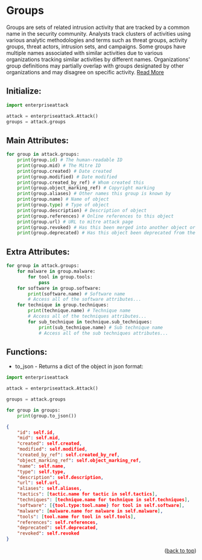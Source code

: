 # Groups

Groups are sets of related intrusion activity that are tracked by a common name in the security community. Analysts track clusters of activities using various analytic methodologies and terms such as threat groups, activity groups, threat actors, intrusion sets, and campaigns. Some groups have multiple names associated with similar activities due to various organizations tracking similar activities by different names. Organizations' group definitions may partially overlap with groups designated by other organizations and may disagree on specific activity. [Read More](https://attack.mitre.org/groups/)

## Initialize:

```py
import enterpriseattack

attack = enterpriseattack.Attack()
groups = attack.groups
```

## Main Attributes:
```py
for group in attack.groups:
    print(group.id) # The human-readable ID
    print(group.mid) # The Mitre ID
    print(group.created) # Date created
    print(group.modified) # Date modified
    print(group.created_by_ref) # Whom created this
    print(group.object_marking_ref) # Copyright marking
    print(group.aliases) # Other names this group is known by
    print(group.name) # Name of object
    print(group.type) # Type of object
    print(group.description) # Description of object
    print(group.references) # Online references to this object
    print(group.url) # URL to mitre attack page
    print(group.revoked) # Has this been merged into another object or not
    print(group.deprecated) # Has this object been deprecated from the framework
```

## Extra Attributes:
```py
for group in attack.groups:
    for malware in group.malware:
        for tool in group.tools:
            pass
    for software in group.software:
        print(software.name) # Software name
        # Access all of the software attributes...
    for technique in group.techniques:
        print(technique.name) # Technique name
        # Access all of the techniques attributes...
        for sub_technique in technique.sub_techniques:
            print(sub_technique.name) # Sub technique name
            # Access all of the sub techniques attributes...
```

## Functions:

* to_json - Returns a dict of the object in json format:

```py
import enterpriseattack

attack = enterpriseattack.Attack()

groups = attack.groups

for group in groups:
    print(group.to_json())
```

```json
{
    "id": self.id,
    "mid": self.mid,
    "created": self.created,
    "modified": self.modified,
    "created_by_ref": self.created_by_ref,
    "object_marking_ref": self.object_marking_ref,
    "name": self.name,
    "type": self.type,
    "description": self.description,
    "url": self.url,
    "aliases": self.aliases,
    "tactics": [tactic.name for tactic in self.tactics],
    "techniques": [technique.name for technique in self.techniques],
    "software": [{tool.type:tool.name} for tool in self.software],
    "malware": [malware.name for malware in self.malware],
    "tools": [tool.name for tool in self.tools],
    "references": self.references,
    "deprecated": self.deprecated,
    "revoked": self.revoked
}
```

<p align="right">(<a href="#top">back to top</a>)</p>